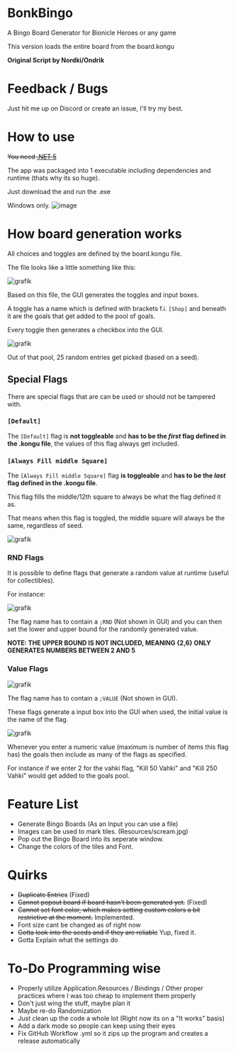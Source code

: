 # BonkBingo
A Bingo Board Generator for Bionicle Heroes or any game


This version loads the entire board from the board.kongu



**Original Script by Nordki/Ondrik**

# Feedback / Bugs
Just hit me up on Discord or create an issue, I'll try my best.

# How to use
~~You need [.NET 5](https://dotnet.microsoft.com/en-us/download/dotnet/5.0)~~


The app was packaged into 1 executable including dependencies and runtime (thats why its so huge).


Just download the and run the .exe


Windows only.
![image](https://user-images.githubusercontent.com/43097509/157955219-13a5be59-f1d3-44b0-b56a-40129b9588d2.png)

# How board generation works
All choices and toggles are defined by the board.kongu file.

The file looks like a little something like this:


![grafik](https://user-images.githubusercontent.com/43097509/158371217-5d871db9-065f-4e8a-9404-87a696705231.png)

Based on this file, the GUI generates the toggles and input boxes.

A toggle has a name which is defined with brackets f.i. `[Shop]` and beneath it are the goals that get added to the pool of goals.

Every toggle then generates a checkbox into the GUI.


![grafik](https://user-images.githubusercontent.com/43097509/158371817-d5edfcd9-c97b-4bee-b17d-beafb8c7153c.png)


Out of that pool, 25 random entries get picked (based on a seed).

## Special Flags
There are special flags that are can be used or should not be tampered with. 

### `[Default]`
The `[Default]` flag is **not toggleable** and **has to be the _first_ flag defined in the .kongu file**, the values of this flag always get included.

### `[Always Fill middle Square]`
The `[Always Fill middle Square]` flag **is toggleable** and **has to be the _last_ flag defined in the .kongu file**.

This flag fills the middle/12th square to always be what the flag defined it as. 

That means when this flag is toggled, the middle square will always be the same, regardless of seed.


![grafik](https://user-images.githubusercontent.com/43097509/158372345-94c10d6f-8e9f-422b-8fd7-92cde03dae2f.png)

### RND Flags
It is possible to define flags that generate a random value at runtime (useful for collectibles). 

For instance:


![grafik](https://user-images.githubusercontent.com/43097509/158372445-6fe68993-8ea4-4019-9514-15c3be841fe1.png)

The flag name has to contain a `;RND` (Not shown in GUI) and you can then set the lower and upper bound for the randomly generated value.

**NOTE: THE UPPER BOUND IS NOT INCLUDED, MEANING {2,6} ONLY GENERATES NUMBERS BETWEEN 2 AND 5**

### Value Flags
![grafik](https://user-images.githubusercontent.com/43097509/158373125-dbed99d8-39a4-4175-9b0c-8048e49109a6.png)


The flag name has to contain a `;VALUE` (Not shown in GUI).

These flags generate a input box into the GUI when used, the initial value is the name of the flag.

![grafik](https://user-images.githubusercontent.com/43097509/158373229-815043d1-1690-4177-b986-1e67b1431ddc.png)

Whenever you enter a numeric value (maximum is number of items this flag has) the goals then include as many of the flags as specified. 

For instance if we enter 2 for the vahki flag, "Kill 50 Vahki" and "Kill 250 Vahki" would get added to the goals pool.



# Feature List
- Generate Bingo Boards (As an Input you can use a file)
- Images can be used to mark tiles. (Resources/scream.jpg)
- Pop out the Bingo Board into its seperate window.
- Change the colors of the tiles and Font.


# Quirks
- ~~Duplicate Entries~~ (Fixed)
- ~~Cannot popout board if board hasn't been generated yet.~~ (Fixed)
- ~~Cannot set font color, which makes setting custom colors a bit restrictive at the moment.~~ Implemented.
- Font size cant be changed as of right now
- ~~Gotta look into the seeds and if they are reliable~~ Yup, fixed it.
- Gotta Explain what the settings do 

# To-Do Programming wise
- Properly utilize Application.Resources / Bindings / Other proper practices where I was too cheap to implement them properly
- Don't just wing the stuff, maybe plan it
- Maybe re-do Randomization
- Just clean up the code a whole lot (Right now its on a "It works" basis) 
- Add a dark mode so people can keep using their eyes 
- Fix GitHub Workflow .yml so it zips up the program and creates a release automatically
